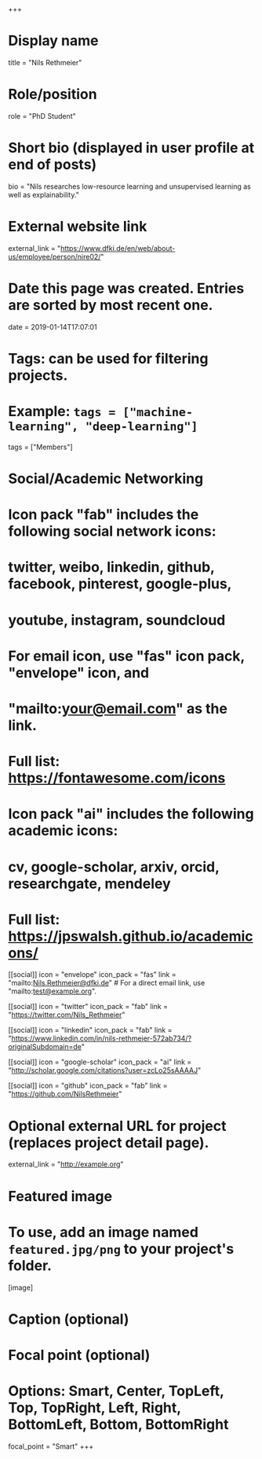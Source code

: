 +++
# Display name
title = "Nils Rethmeier"

# Role/position
role = "PhD Student"

# Short bio (displayed in user profile at end of posts)
bio = "Nils researches low-resource learning and unsupervised learning as well as explainability."

# External website link
external_link = "https://www.dfki.de/en/web/about-us/employee/person/nire02/"

# Date this page was created. Entries are sorted by most recent one.
date = 2019-01-14T17:07:01

# Tags: can be used for filtering projects.
# Example: `tags = ["machine-learning", "deep-learning"]`
tags = ["Members"]

# Social/Academic Networking
#
# Icon pack "fab" includes the following social network icons:
#
#   twitter, weibo, linkedin, github, facebook, pinterest, google-plus,
#   youtube, instagram, soundcloud
#
#   For email icon, use "fas" icon pack, "envelope" icon, and
#   "mailto:your@email.com" as the link.
#
#   Full list: https://fontawesome.com/icons
#
# Icon pack "ai" includes the following academic icons:
#
#   cv, google-scholar, arxiv, orcid, researchgate, mendeley
#
#   Full list: https://jpswalsh.github.io/academicons/

[[social]]
icon = "envelope"
icon_pack = "fas"
link = "mailto:Nils.Rethmeier@dfki.de"  # For a direct email link, use "mailto:test@example.org".

[[social]]
icon = "twitter"
icon_pack = "fab"
link = "https://twitter.com/Nils_Rethmeier"

[[social]]
icon = "linkedin"
icon_pack = "fab"
link = "https://www.linkedin.com/in/nils-rethmeier-572ab734/?originalSubdomain=de"

[[social]]
icon = "google-scholar"
icon_pack = "ai"
link = "http://scholar.google.com/citations?user=zcLo25sAAAAJ"

[[social]]
icon = "github"
icon_pack = "fab"
link = "https://github.com/NilsRethmeier"


# Optional external URL for project (replaces project detail page).
external_link = "http://example.org"

# Featured image
# To use, add an image named `featured.jpg/png` to your project's folder. 
[image]
  # Caption (optional)

  # Focal point (optional)
  # Options: Smart, Center, TopLeft, Top, TopRight, Left, Right, BottomLeft, Bottom, BottomRight
  focal_point = "Smart"
+++
